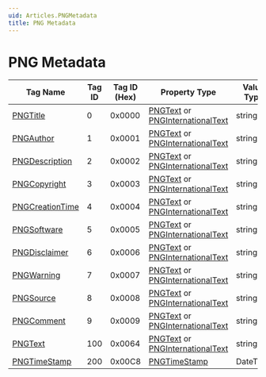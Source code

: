 ```yaml
---
uid: Articles.PNGMetadata
title: PNG Metadata
---
```


# PNG Metadata #

Tag Name | Tag ID | Tag ID (Hex) | Property Type | Value Type
---------|--------|--------------|---------------|-----------
[PNGTitle](xref:ExifLibrary.ExifTag.PNGTitle) | 0 | 0x0000 | [PNGText](xref:ExifLibrary.PNGText) or [PNGInternationalText](xref:ExifLibrary.PNGInternationalText)  | string
[PNGAuthor](xref:ExifLibrary.ExifTag.PNGAuthor) | 1 | 0x0001 | [PNGText](xref:ExifLibrary.PNGText) or [PNGInternationalText](xref:ExifLibrary.PNGInternationalText)  | string
[PNGDescription](xref:ExifLibrary.ExifTag.PNGDescription) | 2 | 0x0002 | [PNGText](xref:ExifLibrary.PNGText) or [PNGInternationalText](xref:ExifLibrary.PNGInternationalText)  | string
[PNGCopyright](xref:ExifLibrary.ExifTag.PNGCopyright) | 3 | 0x0003 | [PNGText](xref:ExifLibrary.PNGText) or [PNGInternationalText](xref:ExifLibrary.PNGInternationalText)  | string
[PNGCreationTime](xref:ExifLibrary.ExifTag.PNGCreationTime) | 4 | 0x0004 | [PNGText](xref:ExifLibrary.PNGText) or [PNGInternationalText](xref:ExifLibrary.PNGInternationalText)  | string
[PNGSoftware](xref:ExifLibrary.ExifTag.PNGSoftware) | 5 | 0x0005 | [PNGText](xref:ExifLibrary.PNGText) or [PNGInternationalText](xref:ExifLibrary.PNGInternationalText)  | string
[PNGDisclaimer](xref:ExifLibrary.ExifTag.PNGDisclaimer) | 6 | 0x0006 | [PNGText](xref:ExifLibrary.PNGText) or [PNGInternationalText](xref:ExifLibrary.PNGInternationalText)  | string
[PNGWarning](xref:ExifLibrary.ExifTag.PNGWarning) | 7 | 0x0007 | [PNGText](xref:ExifLibrary.PNGText) or [PNGInternationalText](xref:ExifLibrary.PNGInternationalText)  | string
[PNGSource](xref:ExifLibrary.ExifTag.PNGSource) | 8 | 0x0008 | [PNGText](xref:ExifLibrary.PNGText) or [PNGInternationalText](xref:ExifLibrary.PNGInternationalText)  | string
[PNGComment](xref:ExifLibrary.ExifTag.PNGComment) | 9 | 0x0009 | [PNGText](xref:ExifLibrary.PNGText) or [PNGInternationalText](xref:ExifLibrary.PNGInternationalText)  | string
[PNGText](xref:ExifLibrary.ExifTag.PNGText) | 100 | 0x0064 | [PNGText](xref:ExifLibrary.PNGText) or [PNGInternationalText](xref:ExifLibrary.PNGInternationalText)  | string
[PNGTimeStamp](xref:ExifLibrary.ExifTag.PNGTimeStamp) | 200 | 0x00C8 | [PNGTimeStamp](xref:ExifLibrary.PNGTimeStamp) | DateTime
